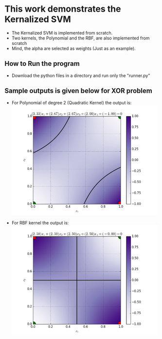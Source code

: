 # This work demonstrates the Kernalized SVM
* The Kernalized SVM is implemented from scratch.
* Two kernels, the Polynomial and the RBF, are also implemented from scratch
* Mind, the alpha are selected as weights (Just as an example).
## How to Run the program
 - Download the python files in a directory and run only the "runner.py"

## Sample outputs is given below for XOR problem

- For Polynomial of degree 2 (Quadratic Kernel) the output is:
 ![alt tag]( https://github.com/Bismillah-Jan/Kernalized-SVM/blob/master/poly.png?raw=true)

- For RBF kernel the output is:
 ![alt tag](https://github.com/Bismillah-Jan/Kernalized-SVM/blob/master/rbf.png?raw=true)
